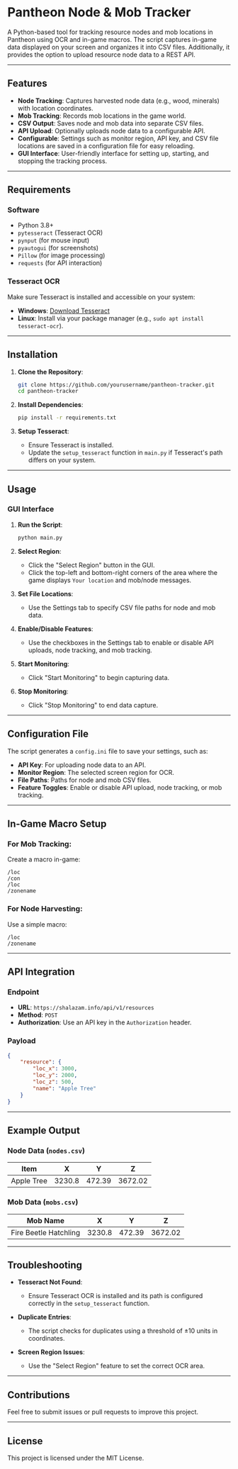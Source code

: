 # Pantheon Node & Mob Tracker

A Python-based tool for tracking resource nodes and mob locations in Pantheon using OCR and in-game macros. The script captures in-game data displayed on your screen and organizes it into CSV files. Additionally, it provides the option to upload resource node data to a REST API.

---

## Features

- **Node Tracking**: Captures harvested node data (e.g., wood, minerals) with location coordinates.
- **Mob Tracking**: Records mob locations in the game world.
- **CSV Output**: Saves node and mob data into separate CSV files.
- **API Upload**: Optionally uploads node data to a configurable API.
- **Configurable**: Settings such as monitor region, API key, and CSV file locations are saved in a configuration file for easy reloading.
- **GUI Interface**: User-friendly interface for setting up, starting, and stopping the tracking process.

---

## Requirements

### Software
- Python 3.8+
- `pytesseract` (Tesseract OCR)
- `pynput` (for mouse input)
- `pyautogui` (for screenshots)
- `Pillow` (for image processing)
- `requests` (for API interaction)

### Tesseract OCR
Make sure Tesseract is installed and accessible on your system:
- **Windows**: [Download Tesseract](https://github.com/UB-Mannheim/tesseract/wiki)
- **Linux**: Install via your package manager (e.g., `sudo apt install tesseract-ocr`).

---

## Installation

1. **Clone the Repository**:
   ```bash
   git clone https://github.com/yourusername/pantheon-tracker.git
   cd pantheon-tracker
   ```

2. **Install Dependencies**:
   ```bash
   pip install -r requirements.txt
   ```

3. **Setup Tesseract**:
   - Ensure Tesseract is installed.
   - Update the `setup_tesseract` function in `main.py` if Tesseract's path differs on your system.

---

## Usage

### GUI Interface

1. **Run the Script**:
   ```bash
   python main.py
   ```

2. **Select Region**:
   - Click the "Select Region" button in the GUI.
   - Click the top-left and bottom-right corners of the area where the game displays `Your location` and mob/node messages.

3. **Set File Locations**:
   - Use the Settings tab to specify CSV file paths for node and mob data.

4. **Enable/Disable Features**:
   - Use the checkboxes in the Settings tab to enable or disable API uploads, node tracking, and mob tracking.

5. **Start Monitoring**:
   - Click "Start Monitoring" to begin capturing data.

6. **Stop Monitoring**:
   - Click "Stop Monitoring" to end data capture.

---

## Configuration File

The script generates a `config.ini` file to save your settings, such as:
- **API Key**: For uploading node data to an API.
- **Monitor Region**: The selected screen region for OCR.
- **File Paths**: Paths for node and mob CSV files.
- **Feature Toggles**: Enable or disable API upload, node tracking, or mob tracking.

---

## In-Game Macro Setup

### For Mob Tracking:
Create a macro in-game:
```plaintext
/loc
/con
/loc
/zonename
```

### For Node Harvesting:
Use a simple macro:
```plaintext
/loc
/zonename
```

---

## API Integration

### Endpoint
- **URL**: `https://shalazam.info/api/v1/resources`
- **Method**: `POST`
- **Authorization**: Use an API key in the `Authorization` header.

### Payload
```json
{
    "resource": {
        "loc_x": 3000,
        "loc_y": 2000,
        "loc_z": 500,
        "name": "Apple Tree"
    }
}
```

---

## Example Output

### Node Data (`nodes.csv`)
| Item          | X      | Y      | Z      |
|---------------|--------|--------|--------|
| Apple Tree    | 3230.8 | 472.39 | 3672.02|

### Mob Data (`mobs.csv`)
| Mob Name               | X      | Y      | Z      |
|------------------------|--------|--------|--------|
| Fire Beetle Hatchling  | 3230.8 | 472.39 | 3672.02|

---

## Troubleshooting

- **Tesseract Not Found**:
  - Ensure Tesseract OCR is installed and its path is configured correctly in the `setup_tesseract` function.

- **Duplicate Entries**:
  - The script checks for duplicates using a threshold of ±10 units in coordinates.

- **Screen Region Issues**:
  - Use the "Select Region" feature to set the correct OCR area.

---

## Contributions

Feel free to submit issues or pull requests to improve this project.

---

## License

This project is licensed under the MIT License.
